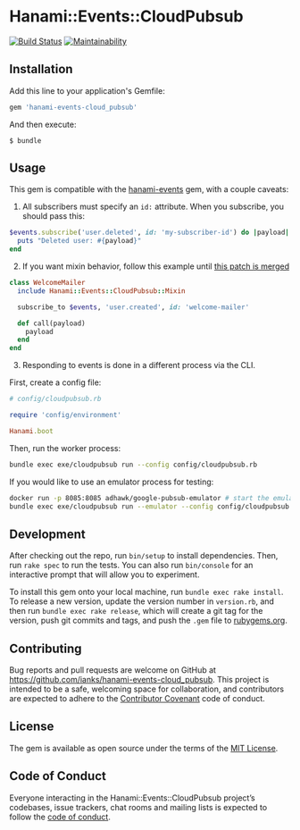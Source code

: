 # Hanami::Events::CloudPubsub
[![Build Status](https://travis-ci.org/adHawk/hanami-events-cloud_pubsub.svg?branch=master)](https://travis-ci.org/adHawk/hanami-events-cloud_pubsub) [![Maintainability](https://api.codeclimate.com/v1/badges/7341f70d4ed1d0bd7a5d/maintainability)](https://codeclimate.com/github/adHawk/hanami-events-cloud_pubsub/maintainability)

## Installation

Add this line to your application's Gemfile:

```ruby
gem 'hanami-events-cloud_pubsub'
```

And then execute:

    $ bundle

## Usage

This gem is compatible with the
[hanami-events](https://github.com/hanami/events) gem, with a couple caveats:

1. All subscribers must specify an `id:` attribute. When you subscribe, you
should pass this:

```ruby
$events.subscribe('user.deleted', id: 'my-subscriber-id') do |payload|
  puts "Deleted user: #{payload}"
end
```

2. If you want mixin behavior, follow this example until [this patch is
merged](https://github.com/hanami/events/pull/76)

```ruby
class WelcomeMailer
  include Hanami::Events::CloudPubsub::Mixin

  subscribe_to $events, 'user.created', id: 'welcome-mailer'

  def call(payload)
    payload
  end
end
```

3. Responding to events is done in a different process via the CLI.

First, create a config file:

```ruby
# config/cloudpubsub.rb

require 'config/environment'

Hanami.boot
```

Then, run the worker process:

```sh
bundle exec exe/cloudpubsub run --config config/cloudpubsub.rb
```

If you would like to use an emulator process for testing:

```sh
docker run -p 8085:8085 adhawk/google-pubsub-emulator # start the emulator
bundle exec exe/cloudpubsub run --emulator --config config/cloudpubsub.rb # use emulator for the worker
```

## Development

After checking out the repo, run `bin/setup` to install dependencies. Then, run
`rake spec` to run the tests. You can also run `bin/console` for an interactive
prompt that will allow you to experiment.

To install this gem onto your local machine, run `bundle exec rake install`. To
release a new version, update the version number in `version.rb`, and then run
`bundle exec rake release`, which will create a git tag for the version, push
git commits and tags, and push the `.gem` file to
[rubygems.org](https://rubygems.org).

## Contributing

Bug reports and pull requests are welcome on GitHub at
https://github.com/ianks/hanami-events-cloud_pubsub. This project is intended
to be a safe, welcoming space for collaboration, and contributors are expected
to adhere to the [Contributor Covenant](http://contributor-covenant.org) code
of conduct.

## License

The gem is available as open source under the terms of the [MIT
License](https://opensource.org/licenses/MIT).

## Code of Conduct

Everyone interacting in the Hanami::Events::CloudPubsub project’s codebases,
issue trackers, chat rooms and mailing lists is expected to follow the [code of
conduct](https://github.com/ianks/hanami-events-cloud_pubsub/blob/master/CODE_OF_CONDUCT.md).

